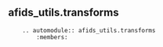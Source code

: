 ## afids_utils.transforms

```{eval-rst}
    .. automodule:: afids_utils.transforms
        :members:
```